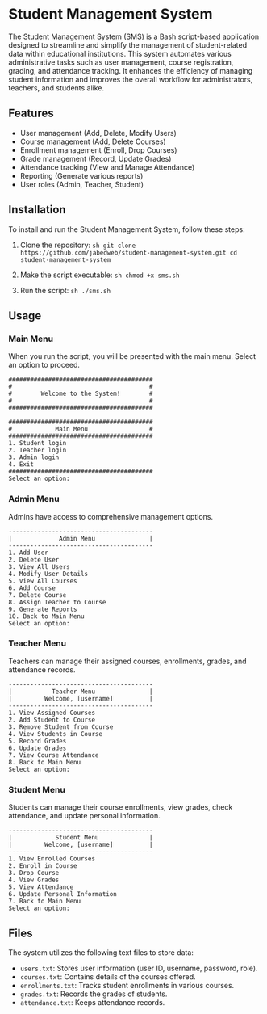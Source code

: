 # Student Management System

The Student Management System (SMS) is a Bash script-based application designed to streamline and simplify the management of student-related data within educational institutions. This system automates various administrative tasks such as user management, course registration, grading, and attendance tracking. It enhances the efficiency of managing student information and improves the overall workflow for administrators, teachers, and students alike.


## Features

- User management (Add, Delete, Modify Users)
- Course management (Add, Delete Courses)
- Enrollment management (Enroll, Drop Courses)
- Grade management (Record, Update Grades)
- Attendance tracking (View and Manage Attendance)
- Reporting (Generate various reports)
- User roles (Admin, Teacher, Student)

## Installation

To install and run the Student Management System, follow these steps:

1. Clone the repository:
        ```sh
        git clone https://github.com/jabedweb/student-management-system.git
        cd student-management-system
        ```

2. Make the script executable:
        ```sh
        chmod +x sms.sh
        ```

3. Run the script:
        ```sh
        ./sms.sh
        ```

## Usage

### Main Menu

When you run the script, you will be presented with the main menu. Select an option to proceed.

```
########################################
#                                      #
#        Welcome to the System!        #
#                                      #
########################################

########################################
#            Main Menu                 #
########################################
1. Student login
2. Teacher login
3. Admin login
4. Exit
########################################
Select an option:
```

### Admin Menu

Admins have access to comprehensive management options.

```
----------------------------------------
|             Admin Menu               |
----------------------------------------
1. Add User
2. Delete User
3. View All Users
4. Modify User Details
5. View All Courses
6. Add Course
7. Delete Course
8. Assign Teacher to Course
9. Generate Reports
10. Back to Main Menu
Select an option:
```

### Teacher Menu

Teachers can manage their assigned courses, enrollments, grades, and attendance records.

```
----------------------------------------
|           Teacher Menu               |
|         Welcome, [username]          |
----------------------------------------
1. View Assigned Courses
2. Add Student to Course
3. Remove Student from Course
4. View Students in Course
5. Record Grades
6. Update Grades
7. View Course Attendance
8. Back to Main Menu
Select an option:
```

### Student Menu

Students can manage their course enrollments, view grades, check attendance, and update personal information.

```
----------------------------------------
|            Student Menu              |
|         Welcome, [username]          |
----------------------------------------
1. View Enrolled Courses
2. Enroll in Course
3. Drop Course
4. View Grades
5. View Attendance
6. Update Personal Information
7. Back to Main Menu
Select an option:
```

## Files

The system utilizes the following text files to store data:

- `users.txt`: Stores user information (user ID, username, password, role).
- `courses.txt`: Contains details of the courses offered.
- `enrollments.txt`: Tracks student enrollments in various courses.
- `grades.txt`: Records the grades of students.
- `attendance.txt`: Keeps attendance records.




